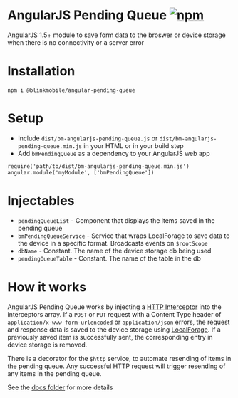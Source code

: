 # AngularJS Pending Queue [![npm](https://img.shields.io/npm/v/@blinkmobile/angular-pending-queue.svg?maxAge=2592000)](https://www.npmjs.com/package/@blinkmobile/angular-pending-queue)

AngularJS 1.5+ module to save form data to the broswer or device storage when there is no connectivity or a server error

# Installation

```
npm i @blinkmobile/angular-pending-queue
```

# Setup

- Include `dist/bm-angularjs-pending-queue.js` or `dist/bm-angularjs-pending-queue.min.js` in your HTML or in your build step
- Add `bmPendingQueue` as a dependency to your AngularJS web app
```
require('path/to/dist/bm-angularjs-pending-queue.min.js')
angular.module('myModule', ['bmPendingQueue'])
```

# Injectables

- `pendingQueueList` - Component that displays the items saved in the pending queue
- `bmPendingQueueService` - Service that wraps LocalForage to save data to the device in a specific format. Broadcasts events on `$rootScope`
- `dbName` - Constant. The name of the device storage db being used
- `pendingQueueTable` - Constant. The name of the table in the db


# How it works

AngularJS Pending Queue works by injecting a [HTTP Interceptor](src/pending-queue-interceptor.js) into the interceptors array. If a `POST` or `PUT` request with a Content Type header of `application/x-www-form-urlencoded` or `application/json` errors, the request and response data is saved to the device storage using [LocalForage](https://github.com/localForage/localForage). If a previously saved item is successfully sent, the corresponding entry in device storage is removed.

There is a decorator for the `$http` service, to automate resending of items in the pending queue. Any successful HTTP request will trigger resending of any items in the pending queue.

See the [docs folder](docs/) for more details
